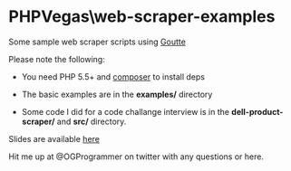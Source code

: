 # PHPVegas\web-scraper-examples

Some sample web scraper scripts using [Goutte](https://github.com/FriendsOfPHP/Goutte)

Please note the following:

* You need PHP 5.5+ and [composer](http://getcomposer.org) to install deps

* The basic examples are in the **examples/** directory

* Some code I did for a code challange interview is in the **dell-product-scraper/** and **src/** directory.

Slides are available [here](https://docs.google.com/presentation/d/1zWRGIeKSSBTrutjw7NfyqS3S_y1S9w0lVz35M9LqGMQ/edit?usp=sharing)

Hit me up at @OGProgrammer on twitter with any questions or here.